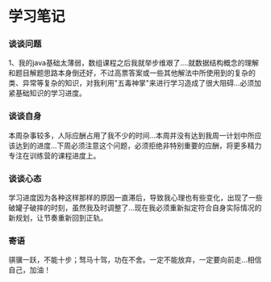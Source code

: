学习笔记
========
### 谈谈问题
1、我的java基础太薄弱，数组课程之后我就举步维艰了....就数据结构概念的理解和题目解题思路本身倒还好，不过高票答案或一些其他解法中所使用到的复杂的类、异常等复杂的知识，对我利用"五毒神掌"来进行学习造成了很大阻碍...必须加紧基础知识的学习进度。
### 谈谈自身
本周杂事较多，人际应酬占用了我不少的时间...本周并没有达到我周一计划中所应该达到的进度...下周必须注意这个问题，必须拒绝非特别重要的应酬，将更多精力专注在训练营的课程进度上。
### 谈谈心态
学习进度因为各种这样那样的原因一直滞后，导致我心理也有些变化，出现了一些破罐子破摔的时刻，虽然我及时调整了...现在我必须重新拟定符合自身实际情况的新规划，让节奏重新回到正轨。
### 寄语
骐骥一跃，不能十步；驽马十驾，功在不舍。一定不能放弃，一定要向前走...相信自己，加油！
